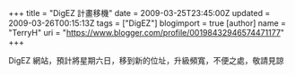 +++
title = "DigEZ 計畫移機"
date = 2009-03-25T23:45:00Z
updated = 2009-03-26T00:15:13Z
tags = ["DigEZ"]
blogimport = true 
[author]
	name = "TerryH"
	uri = "https://www.blogger.com/profile/00198432946574471177"
+++

DigEZ 網站，預計將星期六日，移到新的位址，升級頻寬，不便之處，敬請見諒
